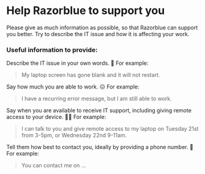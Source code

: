# Help Razorblue to support you

Please give as much information as possible, so that Razorblue can support you better. Try to describe the IT issue and how it is affecting your work.

### Useful information to provide:

Describe the IT issue in your own words. 🤔 
For example:
> My laptop screen has gone blank and it will not restart.

Say how much you are able to work. 😖
For example:
> I have a recurring error message, but I am still able to work.

Say when you are available to receive IT support, including giving remote access to your device. 💁🏾
For example: 
> I can talk to you and give remote access to my laptop on Tuesday 21st from 3-5pm, or Wednesday 22nd 9-11am.

Tell them how best to contact you, ideally by providing a phone number. 📲
For example:
> You can contact me on ...